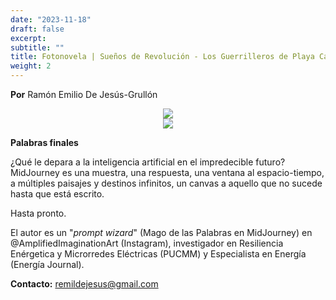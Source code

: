 ```yaml
---
date: "2023-11-18"
draft: false
excerpt: 
subtitle: ""
title: Fotonovela | Sueños de Revolución - Los Guerrilleros de Playa Caracoles - Ilustrada usando IA
weight: 2
---
```

**Por** Ramón Emilio De Jesús-Grullón


<div align="center">
    <img src="/blog/AmplifiedImagination/SuenosDeRevolucion/1.png">
</div>


<div align="center">
    <img src="/blog/AmplifiedImagination/SuenosDeRevolucion/2.png">
</div>




**Palabras finales**

¿Qué le depara a la inteligencia artificial en el impredecible futuro? MidJourney es una muestra, una respuesta, una ventana al espacio-tiempo, a múltiples paisajes y destinos infinitos, un canvas a aquello que no sucede hasta que está escrito.

Hasta pronto.

El autor es un "_prompt wizard_" (Mago de las Palabras en MidJourney) en @AmplifiedImaginationArt (Instagram), investigador en Resiliencia Enérgetica y Microrredes Eléctricas (PUCMM) y Especialista en Energía (Energía Journal).

**Contacto:** remildejesus@gmail.com